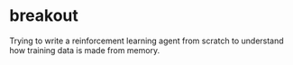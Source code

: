 # breakout

Trying to write a reinforcement learning agent from scratch to understand how training data is made from memory.

